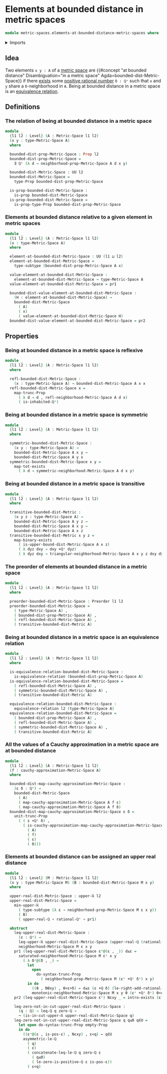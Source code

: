# Elements at bounded distance in metric spaces

```agda
module metric-spaces.elements-at-bounded-distance-metric-spaces where
```

<details><summary>Imports</summary>

```agda
open import elementary-number-theory.addition-rational-numbers
open import elementary-number-theory.inequality-rational-numbers
open import elementary-number-theory.positive-rational-numbers
open import elementary-number-theory.rational-numbers
open import elementary-number-theory.strict-inequality-rational-numbers

open import foundation.dependent-pair-types
open import foundation.empty-types
open import foundation.equivalence-relations
open import foundation.existential-quantification
open import foundation.function-types
open import foundation.functoriality-propositional-truncation
open import foundation.logical-equivalences
open import foundation.negation
open import foundation.propositional-truncations
open import foundation.propositions
open import foundation.subtypes
open import foundation.universe-levels

open import logic.functoriality-existential-quantification

open import metric-spaces.cauchy-approximations-metric-spaces
open import metric-spaces.metric-spaces

open import order-theory.preorders

open import real-numbers.inequality-upper-dedekind-real-numbers
open import real-numbers.minimum-upper-dedekind-real-numbers
open import real-numbers.rational-upper-dedekind-real-numbers
open import real-numbers.upper-dedekind-real-numbers
```

</details>

## Idea

Two elements `x y : A` of a [metric space](metric-spaces.metric-spaces.md) are
{{#concept "at bounded distance" Disambiguation="in a metric space" Agda=bounded-dist-Metric-Space}}
if there [exists](foundation.existential-quantification.md) some
[positive rational number](elementary-number-theory.positive-rational-numbers.md)
`δ : ℚ⁺` such that `x` and `y` share a `δ`-neighborhood in `A`. Being at bounded
distance in a metric space is an
[equivalence relation](foundation.equivalence-relations.md).

## Definitions

### The relation of being at bounded distance in a metric space

```agda
module _
  {l1 l2 : Level} (A : Metric-Space l1 l2)
  (x y : type-Metric-Space A)
  where

  bounded-dist-prop-Metric-Space : Prop l2
  bounded-dist-prop-Metric-Space =
    ∃ ℚ⁺ (λ d → neighborhood-prop-Metric-Space A d x y)

  bounded-dist-Metric-Space : UU l2
  bounded-dist-Metric-Space =
    type-Prop bounded-dist-prop-Metric-Space

  is-prop-bounded-dist-Metric-Space :
    is-prop bounded-dist-Metric-Space
  is-prop-bounded-dist-Metric-Space =
    is-prop-type-Prop bounded-dist-prop-Metric-Space
```

### Elements at bounded distance relative to a given element in metric spaces

```agda
module _
  {l1 l2 : Level} (A : Metric-Space l1 l2)
  (x : type-Metric-Space A)
  where

  element-at-bounded-dist-Metric-Space : UU (l1 ⊔ l2)
  element-at-bounded-dist-Metric-Space =
    type-subtype (bounded-dist-prop-Metric-Space A x)

  value-element-at-bounded-dist-Metric-Space :
    element-at-bounded-dist-Metric-Space → type-Metric-Space A
  value-element-at-bounded-dist-Metric-Space = pr1

  bounded-dist-value-element-at-bounded-dist-Metric-Space :
    (H : element-at-bounded-dist-Metric-Space) →
    bounded-dist-Metric-Space
      ( A)
      ( x)
      ( value-element-at-bounded-dist-Metric-Space H)
  bounded-dist-value-element-at-bounded-dist-Metric-Space = pr2
```

## Properties

### Being at bounded distance in a metric space is reflexive

```agda
module _
  {l1 l2 : Level} (A : Metric-Space l1 l2)
  where

  refl-bounded-dist-Metric-Space :
    (x : type-Metric-Space A) → bounded-dist-Metric-Space A x x
  refl-bounded-dist-Metric-Space x =
    map-trunc-Prop
      ( λ d → d , refl-neighborhood-Metric-Space A d x)
      ( is-inhabited-ℚ⁺)
```

### Being at bounded distance in a metric space is symmetric

```agda
module _
  {l1 l2 : Level} (A : Metric-Space l1 l2)
  where

  symmetric-bounded-dist-Metric-Space :
    (x y : type-Metric-Space A) →
    bounded-dist-Metric-Space A x y →
    bounded-dist-Metric-Space A y x
  symmetric-bounded-dist-Metric-Space x y =
    map-tot-exists
      ( λ d → symmetric-neighborhood-Metric-Space A d x y)
```

### Being at bounded distance in a metric space is transitive

```agda
module _
  {l1 l2 : Level} (A : Metric-Space l1 l2)
  where

  transitive-bounded-dist-Metric :
    (x y z : type-Metric-Space A) →
    bounded-dist-Metric-Space A y z →
    bounded-dist-Metric-Space A x y →
    bounded-dist-Metric-Space A x z
  transitive-bounded-dist-Metric x y z =
    map-binary-exists
      ( is-upper-bound-dist-Metric-Space A x z)
      ( λ dyz dxy → dxy +ℚ⁺ dyz)
      ( λ dyz dxy → triangular-neighborhood-Metric-Space A x y z dxy dyz)
```

### The preorder of elements at bounded distance in a metric space

```agda
module _
  {l1 l2 : Level} (A : Metric-Space l1 l2)
  where

  preorder-bounded-dist-Metric-Space : Preorder l1 l2
  preorder-bounded-dist-Metric-Space =
    ( type-Metric-Space A) ,
    ( bounded-dist-prop-Metric-Space A) ,
    ( refl-bounded-dist-Metric-Space A) ,
    ( transitive-bounded-dist-Metric A)
```

### Being at bounded distance in a metric space is an equivalence relation

```agda
module _
  {l1 l2 : Level} (A : Metric-Space l1 l2)
  where

  is-equivalence-relation-bounded-dist-Metric-Space :
    is-equivalence-relation (bounded-dist-prop-Metric-Space A)
  is-equivalence-relation-bounded-dist-Metric-Space =
    ( refl-bounded-dist-Metric-Space A) ,
    ( symmetric-bounded-dist-Metric-Space A) ,
    ( transitive-bounded-dist-Metric A)

  equivalence-relation-bounded-dist-Metric-Space :
    equivalence-relation l2 (type-Metric-Space A)
  equivalence-relation-bounded-dist-Metric-Space =
    ( bounded-dist-prop-Metric-Space A) ,
    ( refl-bounded-dist-Metric-Space A) ,
    ( symmetric-bounded-dist-Metric-Space A) ,
    ( transitive-bounded-dist-Metric A)
```

### All the values of a Cauchy approximation in a metric space are at bounded distance

```agda
module _
  {l1 l2 : Level} (A : Metric-Space l1 l2)
  (f : cauchy-approximation-Metric-Space A)
  where

  bounded-dist-map-cauchy-approximation-Metric-Space :
    (ε δ : ℚ⁺) →
    bounded-dist-Metric-Space
      ( A)
      ( map-cauchy-approximation-Metric-Space A f ε)
      ( map-cauchy-approximation-Metric-Space A f δ)
  bounded-dist-map-cauchy-approximation-Metric-Space ε δ =
    unit-trunc-Prop
      ( ( ε +ℚ⁺ δ) ,
        ( is-cauchy-approximation-map-cauchy-approximation-Metric-Space
          ( A)
          ( f)
          ( ε)
          ( δ)))
```

### Elements at bounded distance can be assigned an upper real distance

```agda
module _
  {l1 l2 : Level} (M : Metric-Space l1 l2)
  (x y : type-Metric-Space M) (B : bounded-dist-Metric-Space M x y)
  where

  upper-real-dist-Metric-Space : upper-ℝ l2
  upper-real-dist-Metric-Space =
    min-upper-ℝ
      ( type-subtype (λ ε → neighborhood-prop-Metric-Space M ε x y))
      ( B)
      ( upper-real-ℚ ∘ rational-ℚ⁺ ∘ pr1)

  abstract
    leq-upper-real-dist-Metric-Space :
      (ε : ℚ⁺) →
      leq-upper-ℝ upper-real-dist-Metric-Space (upper-real-ℚ (rational-ℚ⁺ ε)) ↔
      neighborhood-Metric-Space M ε x y
    pr1 (leq-upper-real-dist-Metric-Space ε⁺@(ε , _)) d≤ε =
      saturated-neighborhood-Metric-Space M ε⁺ x y
        ( λ δ⁺@(δ , _) →
          let
            open
              do-syntax-trunc-Prop
                ( neighborhood-prop-Metric-Space M (ε⁺ +ℚ⁺ δ⁺) x y)
          in do
            ((θ , Nθxy) , θ<ε+δ) ← d≤ε (ε +ℚ δ) (le-right-add-rational-ℚ⁺ ε δ⁺)
            monotonic-neighborhood-Metric-Space M x y θ (ε⁺ +ℚ⁺ δ⁺) θ<ε+δ Nθxy)
    pr2 (leq-upper-real-dist-Metric-Space ε⁺) Nεxy _ = intro-exists (ε⁺ , Nεxy)

    leq-zero-not-in-cut-upper-real-dist-Metric-Space :
      (q : ℚ) → leq-ℚ q zero-ℚ →
      ¬ (is-in-cut-upper-ℝ upper-real-dist-Metric-Space q)
    leq-zero-not-in-cut-upper-real-dist-Metric-Space q q≤0 q∈U =
      let open do-syntax-trunc-Prop empty-Prop
      in do
        ((ε⁺@(ε , is-pos-ε) , Nεxy) , ε<q) ← q∈U
        asymmetric-le-ℚ
          ( q)
          ( ε)
          ( concatenate-leq-le-ℚ q zero-ℚ ε
            ( q≤0)
            ( le-zero-is-positive-ℚ ε is-pos-ε))
          ( ε<q)
```
